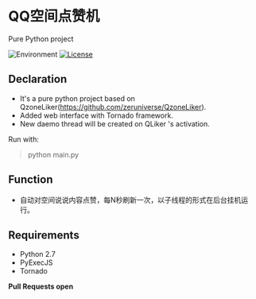 QQ空间点赞机 
========= 
Pure Python project
 
![Environment](https://img.shields.io/badge/python-2.7-blue.svg)
[![License](https://img.shields.io/badge/licence-GPL%203.0-brightgreen.svg)](https://github.com/build2last/QzoneLiker/blob/master/LICENSE)

## Declaration
* It's a pure python project based on QzoneLiker(https://github.com/zeruniverse/QzoneLiker).
* Added web interface with Tornado framework.
* New daemo thread will be created on QLiker 's activation.

Run with:
> python main.py

## Function   
+ 自动对空间说说内容点赞，每N秒刷新一次，以子线程的形式在后台挂机运行。

## Requirements
* Python 2.7
* PyExecJS
* Tornado

**Pull Requests open**
